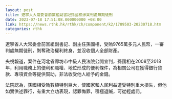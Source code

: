 ```yaml
---
layout: post
title: 遼寧人大常委會前黨組副書記孫國相涉貪判處無期徒刑
date: 2023-07-18 17:51:08.000000000 +08:00
link: https://news.rthk.hk/rthk/ch/component/k2/1709503-20230718.htm
categories: rthk
---
```


遼寧省人大常委會前黨組副書記、副主任孫國相，受賄9765萬多元人民幣，一審判處無期徒刑，剝奪政治權利終身，並沒收個人全部財產。

央視報道，案件在河北省廊坊市中級人民法院公開宣判，孫國相在2008至2018年，利用職務上的便利和職權、地位形成的便利條件，為相關公司在獲得銀行貸款、專項資金等提供幫助，非法收受他人給予的金錢。

法院認為，孫國相受賄數額特別巨大，使國家和人民利益遭受特別重大損失，但他如實供述罪行，有重大立功表現，認罪悔罪，積極退贓，可從輕處罰。
